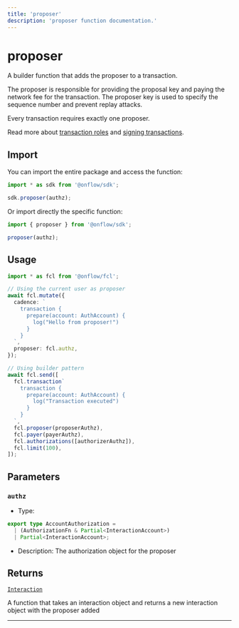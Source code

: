 ```yaml
---
title: 'proposer'
description: 'proposer function documentation.'
---
```


<!-- THIS DOCUMENT IS AUTO-GENERATED FROM [onflow/sdk/src/build/cadence/build-proposer.ts](https://github.com/onflow/fcl-js/tree/master/packages/sdk/src/build/cadence/build-proposer.ts). DO NOT EDIT MANUALLY -->

# proposer

A builder function that adds the proposer to a transaction.

The proposer is responsible for providing the proposal key and paying the network fee for the transaction.
The proposer key is used to specify the sequence number and prevent replay attacks.

Every transaction requires exactly one proposer.

Read more about [transaction roles](https://docs.onflow.org/concepts/transaction-signing/#proposer) and [signing transactions](https://docs.onflow.org/concepts/accounts-and-keys/).

## Import

You can import the entire package and access the function:

```typescript
import * as sdk from '@onflow/sdk';

sdk.proposer(authz);
```

Or import directly the specific function:

```typescript
import { proposer } from '@onflow/sdk';

proposer(authz);
```

## Usage

```typescript
import * as fcl from '@onflow/fcl';

// Using the current user as proposer
await fcl.mutate({
  cadence: `
    transaction {
      prepare(account: AuthAccount) {
        log("Hello from proposer!")
      }
    }
  `,
  proposer: fcl.authz,
});

// Using builder pattern
await fcl.send([
  fcl.transaction`
    transaction {
      prepare(account: AuthAccount) {
        log("Transaction executed")
      }
    }
  `,
  fcl.proposer(proposerAuthz),
  fcl.payer(payerAuthz),
  fcl.authorizations([authorizerAuthz]),
  fcl.limit(100),
]);
```

## Parameters

### `authz`

- Type:

```typescript
export type AccountAuthorization =
  | (AuthorizationFn & Partial<InteractionAccount>)
  | Partial<InteractionAccount>;
```

- Description: The authorization object for the proposer

## Returns

[`Interaction`](../types#interaction)

A function that takes an interaction object and returns a new interaction object with the proposer added

---

